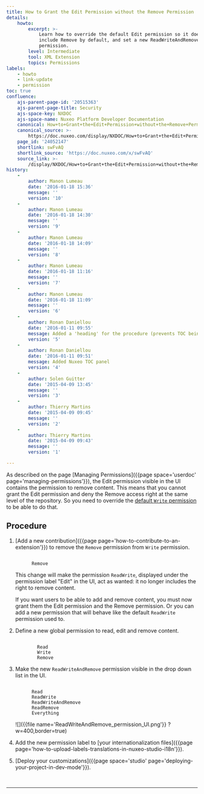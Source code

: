 ```yaml
---
title: How to Grant the Edit Permission without the Remove Permission
details:
    howto:
        excerpt: >-
            Learn how to override the default Edit permission so it does not
            include Remove by default, and set a new ReadWriteAndRemove
            permission.
        level: Intermediate
        tool: XML Extension
        topics: Permissions
labels:
    - howto
    - link-update
    - permission
toc: true
confluence:
    ajs-parent-page-id: '20515363'
    ajs-parent-page-title: Security
    ajs-space-key: NXDOC
    ajs-space-name: Nuxeo Platform Developer Documentation
    canonical: How+to+Grant+the+Edit+Permission+without+the+Remove+Permission
    canonical_source: >-
        https://doc.nuxeo.com/display/NXDOC/How+to+Grant+the+Edit+Permission+without+the+Remove+Permission
    page_id: '24052147'
    shortlink: swFvAQ
    shortlink_source: 'https://doc.nuxeo.com/x/swFvAQ'
    source_link: >-
        /display/NXDOC/How+to+Grant+the+Edit+Permission+without+the+Remove+Permission
history:
    - 
        author: Manon Lumeau
        date: '2016-01-18 15:36'
        message: ''
        version: '10'
    - 
        author: Manon Lumeau
        date: '2016-01-18 14:30'
        message: ''
        version: '9'
    - 
        author: Manon Lumeau
        date: '2016-01-18 14:09'
        message: ''
        version: '8'
    - 
        author: Manon Lumeau
        date: '2016-01-18 11:16'
        message: ''
        version: '7'
    - 
        author: Manon Lumeau
        date: '2016-01-18 11:09'
        message: ''
        version: '6'
    - 
        author: Ronan Daniellou
        date: '2016-01-11 09:55'
        message: Added a 'heading' for the procedure (prevents TOC being empty)
        version: '5'
    - 
        author: Ronan Daniellou
        date: '2016-01-11 09:51'
        message: Added Nuxeo TOC panel
        version: '4'
    - 
        author: Solen Guitter
        date: '2015-04-09 13:45'
        message: ''
        version: '3'
    - 
        author: Thierry Martins
        date: '2015-04-09 09:45'
        message: ''
        version: '2'
    - 
        author: Thierry Martins
        date: '2015-04-09 09:43'
        message: ''
        version: '1'

---
```

As described on the page [Managing Permissions]({{page space='userdoc' page='managing-permissions'}}), the Edit permission visible in the UI contains the permission to remove content. This means that you cannot grant the Edit permission and deny the Remove access right at the same level of the repository. So you need to override the [default&nbsp;`Write` permission](http://explorer.nuxeo.com/nuxeo/site/distribution/latest/viewContribution/org.nuxeo.ecm.core.security.defaultPermissions--permissions) to be able to do that.

## Procedure

1.  [Add a new contribution]({{page page='how-to-contribute-to-an-extension'}}) to remove the `Remove` permission from `Write` permission.

    ```

          Remove

    ```

    This change will make the permission `ReadWrite`, displayed under the permission label "Edit" in the UI, act as wanted: it no longer includes the right to remove content.

    If you want users to be able to add and remove content, you must now grant them the Edit permission and the Remove permission. Or you can add a new permission that will behave like the default `ReadWrite` permission used to.

2.  Define a new global permission to read, edit and remove content.

    ```

            Read
            Write
            Remove

    ```

3.  Make the new `ReadWriteAndRemove` permission visible in the drop down list in the UI.

    ```

          Read
          ReadWrite
          ReadWriteAndRemove
          ReadRemove
          Everything

    ```

    ![]({{file name='ReadWriteAndRemove_permission_UI.png'}} ?w=400,border=true)

4.  Add the new permission label to [your internationalization files]({{page page='how-to-upload-labels-translations-in-nuxeo-studio-i18n'}}).
5.  [Deploy your customizations]({{page space='studio' page='deploying-your-project-in-dev-mode'}}).

&nbsp;

* * *